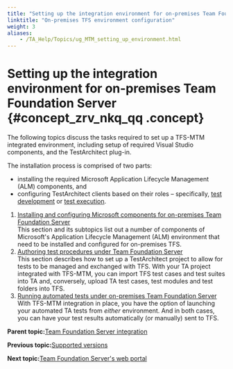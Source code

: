 ```yaml
--- 
title: "Setting up the integration environment for on-premises Team Foundation Server"
linktitle: "On-premises TFS environment configuration"
weight: 3
aliases: 
    - /TA_Help/Topics/ug_MTM_setting_up_environment.html
---
```

# Setting up the integration environment for on-premises Team Foundation Server {#concept_zrv_nkq_qq .concept}

The following topics discuss the tasks required to set up a TFS-MTM integrated environment, including setup of required Visual Studio components, and the TestArchitect plug-in.

The installation process is comprised of two parts:

-   installing the required Microsoft Application Lifecycle Management \(ALM\) components, and
-   configuring TestArchitect clients based on their roles – specifically, [test development](ug_MTM_set_up_TA.html) or [test execution](ug_MTM_test_execution.html).

1.  [Installing and configuring Microsoft components for on-premises Team Foundation Server](../../TA_Help/Topics/ug_MTM_configuration.html)  
This section and its subtopics list out a number of components of Microsoft's Application Lifecycle Management \(ALM\) environment that need to be installed and configured for on-premises TFS.
2.  [Authoring test procedures under Team Foundation Server](../../TA_Help/Topics/ug_MTM_set_up_TA.html)  
This section describes how to set up a TestArchitect project to allow for tests to be managed and exchanged with TFS. With your TA project integrated with TFS-MTM, you can import TFS test cases and test suites into TA and, conversely, upload TA test cases, test modules and test folders into TFS.
3.  [Running automated tests under on-premises Team Foundation Server](../../TA_Help/Topics/ug_MTM_test_execution.html)  
With TFS-MTM integration in place, you have the option of launching your automated TA tests from *either* environment. And in both cases, you can have your test results automatically \(or manually\) sent to TFS.

**Parent topic:**[Team Foundation Server integration](../../TA_Help/Topics/ug_MTM_def.html)

**Previous topic:**[Supported versions](../../TA_Help/Topics/ug_MTM_supported_platforms.html)

**Next topic:**[Team Foundation Server's web portal](../../TA_Help/Topics/TFS_web_automated_testing.html)


